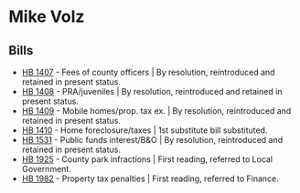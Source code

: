 # Mike Volz
## Bills
* [HB 1407](/bill/2021-22/hb/1407/) - Fees of county officers | By resolution, reintroduced and retained in present status.
* [HB 1408](/bill/2021-22/hb/1408/) - PRA/juveniles | By resolution, reintroduced and retained in present status.
* [HB 1409](/bill/2021-22/hb/1409/) - Mobile homes/prop. tax ex. | By resolution, reintroduced and retained in present status.
* [HB 1410](/bill/2021-22/hb/1410/) - Home foreclosure/taxes | 1st substitute bill substituted.
* [HB 1531](/bill/2021-22/hb/1531/) - Public funds interest/B&O | By resolution, reintroduced and retained in present status.
* [HB 1925](/bill/2021-22/hb/1925/) - County park infractions | First reading, referred to Local Government.
* [HB 1982](/bill/2021-22/hb/1982/) - Property tax penalties | First reading, referred to Finance.
